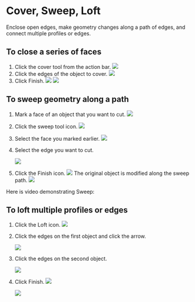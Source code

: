 # Cover, Sweep, Loft

Enclose open edges, make geometry changes along a path of edges, and connect multiple profiles or edges.

## To close a series of faces

1. Click the cover tool from the action bar.   ![](../.gitbook/assets/cover-tool.png)
2. Click the edges of the object to cover. ![](../.gitbook/assets/cover-selection.PNG)
3. Click Finish. ![](../.gitbook/assets/guid-e23d787e-5f90-4de1-b690-03306f0cb4b2-low%20%281%29.png)   ![](../.gitbook/assets/cover-finish.PNG)

## To sweep geometry along a path

1. Mark a face of an object that you want to cut. ![](../.gitbook/assets/mark-face.PNG)
2. Click the sweep tool icon.   ![](../.gitbook/assets/sweep-tool.png)
3. Select the face you marked earlier. ![](../.gitbook/assets/select-face-for-sweep.PNG)
4. Select the edge you want to cut.

   ![](../.gitbook/assets/select-edge-for-sweep.PNG)

5. Click the Finish icon. ![](../.gitbook/assets/guid-e23d787e-5f90-4de1-b690-03306f0cb4b2-low%20%281%29.png) The original object is modified along the sweep path. ![](../.gitbook/assets/sweep-finish.PNG)

Here is video demonstrating Sweep:

## To loft multiple profiles or edges

1. Click the Loft icon.   ![](../.gitbook/assets/loft-tool.png)
2. Click the edges on the first object and click the arrow.

   ![](../.gitbook/assets/loft-select-face.PNG)

3. Click the edges on the second object.

   ![](../.gitbook/assets/loft-select-second-edge.PNG)

4. Click Finish. ![](../.gitbook/assets/guid-e23d787e-5f90-4de1-b690-03306f0cb4b2-low%20%281%29.png)

   ![](../.gitbook/assets/loft-finish.PNG)


